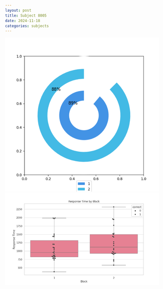 ```yaml
---
layout: post
title: Subject 8005
date: 2024-11-18
categories: subjects
---
```


![](data/8005/run-3/8005__acc_test.png)
![](data/8005/run-3/8005_rt.png)
